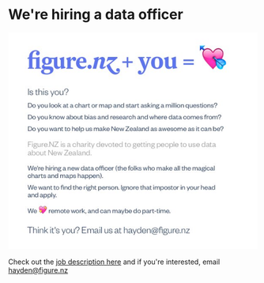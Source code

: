 # We're hiring a data officer

![](https://github.com/WikiNewZealand/dataofficer/blob/master/FigureNZ_2016-Jul-25.jpg?raw=true)

Check out the [job description here](https://github.com/WikiNewZealand/dataofficer/blob/master/data%20team%20jd%20FINAL%20160724.pdf) and if you're interested, email hayden@figure.nz
